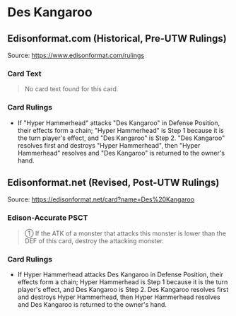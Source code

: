 # Des Kangaroo

## Edisonformat.com (Historical, Pre-UTW Rulings)

Source: https://www.edisonformat.com/rulings

### Card Text

> No card text found for this card.

### Card Rulings

*   If "Hyper Hammerhead" attacks "Des Kangaroo" in Defense Position, their effects form a chain; "Hyper Hammerhead" is Step 1 because it is the turn player's effect, and "Des Kangaroo" is Step 2. "Des Kangaroo" resolves first and destroys "Hyper Hammerhead", then "Hyper Hammerhead" resolves and "Des Kangaroo" is returned to the owner's hand.

## Edisonformat.net (Revised, Post-UTW Rulings)

Source: https://edisonformat.net/card?name=Des%20Kangaroo

### Edison-Accurate PSCT

> ① If the ATK of a monster that attacks this monster is lower than the DEF of this card, destroy the attacking monster.

### Card Rulings

*   If Hyper Hammerhead attacks Des Kangaroo in Defense Position, their effects form a chain; Hyper Hammerhead is Step 1 because it is the turn player's effect, and Des Kangaroo is Step 2. Des Kangaroo resolves first and destroys Hyper Hammerhead, then Hyper Hammerhead resolves and Des Kangaroo is returned to the owner's hand.
            
